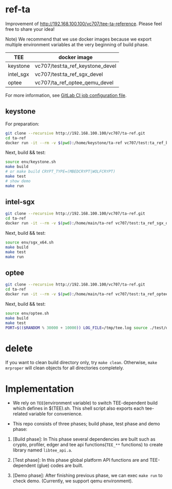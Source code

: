 # ref-ta

Improvement of http://192.168.100.100/vc707/tee-ta-reference. Please feel free to share your idea!

Note) We recommend that we use docker images because we export multiple environment variables at the very beginning of build phase.

|TEE|docker image|
|---|---|
|keystone|vc707/test:ta_ref_keystone_devel|
|intel_sgx|vc707/test:ta_ref_sgx_devel|
|optee|vc707/ta_ref_optee_qemu_devel|

For more information, see [GitLab CI job configuration file](http://192.168.100.100/vc707/ta-ref/-/blob/master/.gitlab-ci.yml).

## keystone

For preparation:

```sh
git clone --recursive http://192.168.100.100/vc707/ta-ref.git
cd ta-ref
docker run -it --rm -v $(pwd):/home/keystone/ta-ref vc707/test:ta_ref_keystone_devel
```

Next, build && test:

```sh
source env/keystone.sh
make build
# or make build CRYPT_TYPE=(MBEDCRYPT|WOLFCRYPT)
make test
# show demo
make run
```

## intel-sgx

```sh
git clone --recursive http://192.168.100.100/vc707/ta-ref.git
cd ta-ref
docker run -it --rm -v $(pwd):/home/main/ta-ref vc707/test:ta_ref_sgx_devel
```

Next, build && test:

```sh
source env/sgx_x64.sh
make build
make test
make run
```


## optee

```sh
git clone --recursive http://192.168.100.100/vc707/ta-ref.git
cd ta-ref
docker run -it --rm -v $(pwd):/home/main/ta-ref vc707/test:ta_ref_optee_qemu_devel
```

Next, build && test:

```sh
source env/optee.sh
make build
make test
PORT=$(($RANDOM % 30000 + 10000)) LOG_FILE=/tmp/tee.log source ./test/optee/run-qemu.sh
```

# delete

If you want to clean build directory only, try `make clean`. Otherwise, `make mrproper` will clean objects for all directories completely.


# Implementation

+ We rely on `TEE`(environment variable) to switch TEE-dependent build which defines in $(TEE).sh. This shell script also exports each tee-related variable for convenience.

+ This repo consists of three phases; build phase, test phase and demo phase:

1. [Build phase]: In This phase several dependencies are built such as crypto, profiler, edger and tee api functions(`TEE_**` functions) to create library named `libtee_api.a`.

2. [Test phase]: In this phase global platform API functions are and TEE-dependent (glue) codes are built.

3. [Demo phase]: After finishing previous phase, we can exec `make run` to check demo. (Currently, we support qemu environment).
